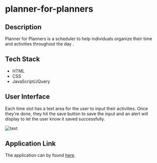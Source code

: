 # planner-for-planners

<h2>Description</h2>
<p>Planner for Planners is a scheduler to help individuals organize their time and activities throughout the day .</p>

<h2>Tech Stack</h2>
<ul>
  <li>HTML</li> 
  <li>CSS</li> 
  <li>JavaScript/JQuery</li> 
</ul>

<h2>User Interface</h2>

<p>Each time slot has a text area for the user to input their activities. Once they're done, they hit the save button to save the input and an alert will display to let the user know it saved successfully.</p>

![text](https://user-images.githubusercontent.com/72889560/106067773-f67a5180-60c4-11eb-9144-7e9d3881fbbe.gif)

<h2>Application Link</h2>
<p>The application can by found <a href="https://ktkyletran.github.io/planner-for-planners/">here</a>.</p>